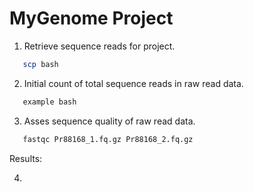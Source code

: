 # MyGenome Project

1. Retrieve sequence reads for project.
```bash
   scp bash
```
2. Initial count of total sequence reads in raw read data.
```bash
   example bash 
```
3. Asses sequence quality of raw read data.
```bash
   fastqc Pr88168_1.fq.gz Pr88168_2.fq.gz
```
Results:

4. 
